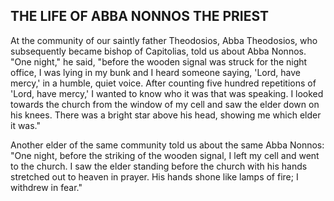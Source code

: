 ## THE LIFE OF ABBA NONNOS THE PRIEST

At the community of our saintly father Theodosios, Abba Theodosios, who subsequently became bishop of Capitolias, told us about Abba Nonnos. "One night," he said, "before the wooden signal was struck for the night office, I was lying in my bunk and I heard someone saying, 'Lord, have mercy,' in a humble, quiet voice. After counting five hundred repetitions of 'Lord, have mercy,' I wanted to know who it was that was speaking. I looked towards the church from the window of my cell and saw the elder down on his knees. There was a bright star above his head, showing me which elder it was."

Another elder of the same community told us about the same Abba Nonnos: "One night, before the striking of the wooden signal, I left my cell and went to the church. I saw the elder standing before the church with his hands stretched out to heaven in prayer. His hands shone like lamps of fire; I withdrew in fear."
